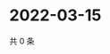 # 2022-03-15

共 0 条

<!-- BEGIN WEIBO -->
<!-- 最后更新时间 Tue Mar 15 2022 19:13:18 GMT+0800 (China Standard Time) -->

<!-- END WEIBO -->
